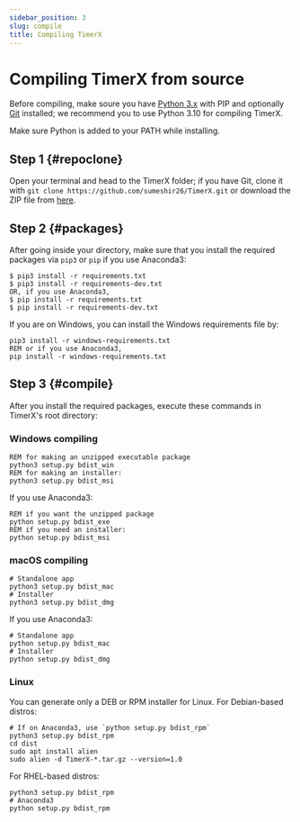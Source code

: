 ```yaml
---
sidebar_position: 3
slug: compile
title: Compiling TimerX
---
```


# Compiling TimerX from source
Before compiling, make soure you have [Python 3.x](https://python.org/downloads/) with PIP and optionally [Git](https://git-scm.org) installed; we recommend you to use Python 3.10 for compiling TimerX.

Make sure Python is added to your PATH while installing.
## Step 1 {#repoclone}
Open your terminal and head to the TimerX folder; if you have Git, clone it with `git clone https://github.com/sumeshir26/TimerX.git` or download the ZIP file from [here](https://github.com/sumeshir26/TimerX/archive/refs/heads/master.zip).
## Step 2 {#packages}
After going inside your directory, make sure that you install the required packages via `pip3` or `pip` if you use Anaconda3:
```console
$ pip3 install -r requirements.txt
$ pip3 install -r requirements-dev.txt
OR, if you use Anaconda3,
$ pip install -r requirements.txt
$ pip install -r requirements-dev.txt
```
If you are on Windows, you can install the Windows requirements file by:
```batch
pip3 install -r windows-requirements.txt
REM or if you use Anaconda3,
pip install -r windows-requirements.txt
```

## Step 3 {#compile}
After you install the required packages, execute these commands in TimerX's root directory:
### Windows compiling
```batch
REM for making an unzipped executable package
python3 setup.py bdist_win
REM for making an installer:
python3 setup.py bdist_msi
```
If you use Anaconda3:
```batch
REM if you want the unzipped package
python setup.py bdist_exe
REM if you need an installer:
python setup.py bdist_msi
```

### macOS compiling
```shell
# Standalone app
python3 setup.py bdist_mac
# Installer
python3 setup.py bdist_dmg
```
If you use Anaconda3:
```shell
# Standalone app
python setup.py bdist_mac
# Installer
python setup.py bdist_dmg
```
### Linux
You can generate only a DEB or RPM installer for Linux.
For Debian-based distros:
```shell
# If on Anaconda3, use `python setup.py bdist_rpm`
python3 setup.py bdist_rpm
cd dist
sudo apt install alien
sudo alien -d TimerX-*.tar.gz --version=1.0
```
For RHEL-based distros:
```shell
python3 setup.py bdist_rpm
# Anaconda3
python setup.py bdist_rpm
```
